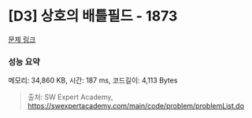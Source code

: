 # [D3] 상호의 배틀필드 - 1873 

[문제 링크](https://swexpertacademy.com/main/code/problem/problemDetail.do?contestProbId=AV5LyE7KD2ADFAXc) 

### 성능 요약

메모리: 34,860 KB, 시간: 187 ms, 코드길이: 4,113 Bytes



> 출처: SW Expert Academy, https://swexpertacademy.com/main/code/problem/problemList.do